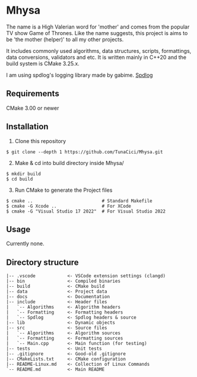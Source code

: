 # Mhysa
The name is a High Valerian word for 'mother' and comes from the popular TV show Game of Thrones. Like the name suggests, this project is aims to be 'the mother (helper)' to all my other projects.

It includes commonly used algorithms, data structures, scripts, formattings, data conversions, validators and etc. It is written mainly in C++20 and the build system is CMake 3.25.x.

I am using spdlog's logging library made by gabime.
[Spdlog](https://github.com/gabime/spdlog)

## Requirements
CMake 3.00 or newer

## Installation
1. Clone this repository
```console
$ git clone --depth 1 https://github.com/TunaCici/Mhysa.git
```

2. Make & cd into build directory inside Mhysa/
```console
$ mkdir build
$ cd build
```

3. Run CMake to generate the Project files
```console
$ cmake ..                          # Standard Makefile
$ cmake -G Xcode ..                 # For XCode
$ cmake -G "Visual Studio 17 2022"  # For Visual Studio 2022
```

## Usage
Currently none.

## Directory structure
```
|-- .vscode            <- VSCode extension settings (clangd)
|-- bin                <- Compiled binaries
|-- build              <- CMake build
|-- data               <- Project data
|-- docs               <- Documentation
|-- include            <- Header files
|   `-- Algorithms     <- Algorithm headers
|   `-- Formatting     <- Formatting headers
|   `-- Spdlog         <- Spdlog headers & source
|-- lib                <- Dynamic objects
|-- src                <- Source files
|   `-- Algorithms     <- Algorithm sources
|   `-- Formatting     <- Formatting sources
|   `-- Main.cpp       <- Main function (for testing)
|-- tests              <- Unit tests
|-- .gitignore         <- Good-old .gitignore
|-- CMakeLists.txt     <- CMake configuration
|-- README-Linux.md    <- Collection of Linux Commands
`-- README.md          <- Main README
```
